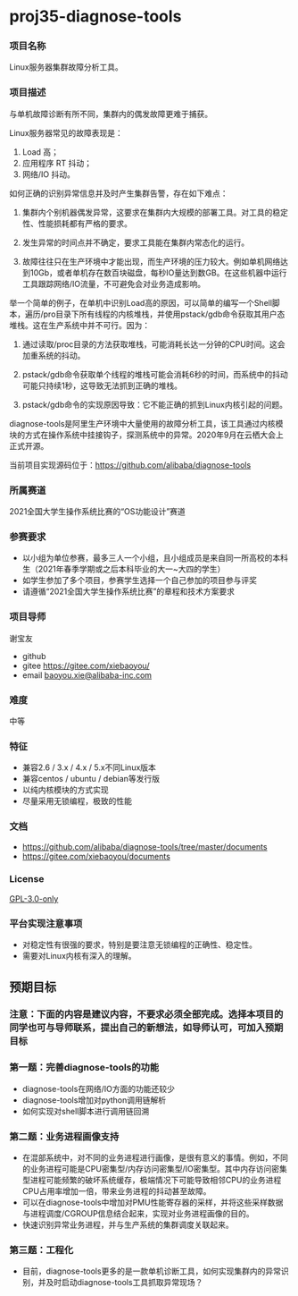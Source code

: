 # proj35-diagnose-tools
### 项目名称
Linux服务器集群故障分析工具。

### 项目描述

与单机故障诊断有所不同，集群内的偶发故障更难于捕获。

Linux服务器常见的故障表现是：

1. Load 高；
2. 应用程序 RT 抖动；
3. 网络/IO 抖动。

如何正确的识别异常信息并及时产生集群告警，存在如下难点：

1. 集群内个别机器偶发异常，这要求在集群内大规模的部署工具。对工具的稳定性、性能损耗都有严格的要求。

2. 发生异常的时间点并不确定，要求工具能在集群内常态化的运行。

3. 故障往往只在生产环境中才能出现，而生产环境的压力较大。例如单机网络达到10Gb，或者单机存在数百块磁盘，每秒IO量达到数GB。在这些机器中运行工具跟踪网络/IO流量，不可避免会对业务造成影响。

举一个简单的例子，在单机中识别Load高的原因，可以简单的编写一个Shell脚本，遍历/pro目录下所有线程的内核堆栈，并使用pstack/gdb命令获取其用户态堆栈。这在生产系统中并不可行。因为：

1. 通过读取/proc目录的方法获取堆栈，可能消耗长达一分钟的CPU时间。这会加重系统的抖动。

2. pstack/gdb命令获取单个线程的堆栈可能会消耗6秒的时间，而系统中的抖动可能只持续1秒，这导致无法抓到正确的堆栈。

3. pstack/gdb命令的实现原因导致：它不能正确的抓到Linux内核引起的问题。

diagnose-tools是阿里生产环境中大量使用的故障分析工具，该工具通过内核模块的方式在操作系统中挂接钩子，探测系统中的异常。2020年9月在云栖大会上正式开源。

当前项目实现源码位于：https://github.com/alibaba/diagnose-tools

### 所属赛道

2021全国大学生操作系统比赛的“OS功能设计”赛道

### 参赛要求

- 以小组为单位参赛，最多三人一个小组，且小组成员是来自同一所高校的本科生（2021年春季学期或之后本科毕业的大一~大四的学生）
- 如学生参加了多个项目，参赛学生选择一个自己参加的项目参与评奖
- 请遵循“2021全国大学生操作系统比赛”的章程和技术方案要求



### 项目导师

谢宝友

* github
* gitee https://gitee.com/xiebaoyou/
* email [baoyou.xie@alibaba-inc.com](mailto:baoyou.xie@alibaba-inc.com)

### 难度

中等

### 特征

- 兼容2.6 / 3.x / 4.x / 5.x不同Linux版本
- 兼容centos / ubuntu / debian等发行版
- 以纯内核模块的方式实现
- 尽量采用无锁编程，极致的性能

### 文档

- https://github.com/alibaba/diagnose-tools/tree/master/documents
- https://gitee.com/xiebaoyou/documents

### License

[GPL-3.0-only](https://opensource.org/licenses/GPL-3.0)

### 平台实现注意事项

- 对稳定性有很强的要求，特别是要注意无锁编程的正确性、稳定性。
- 需要对Linux内核有深入的理解。

## 预期目标

### 注意：下面的内容是建议内容，不要求必须全部完成。选择本项目的同学也可与导师联系，提出自己的新想法，如导师认可，可加入预期目标

### 第一题：完善diagnose-tools的功能

- diagnose-tools在网络/IO方面的功能还较少
- diagnose-tools增加对python调用链解析
- 如何实现对shell脚本进行调用链回溯

### 第二题：业务进程画像支持

- 在混部系统中，对不同的业务进程进行画像，是很有意义的事情。例如，不同的业务进程可能是CPU密集型/内存访问密集型/IO密集型。其中内存访问密集型进程可能频繁的破坏系统缓存，极端情况下可能导致相邻CPU的业务进程CPU占用率增加一倍，带来业务进程的抖动甚至故障。
- 可以在diagnose-tools中增加对PMU性能寄存器的采样，并将这些采样数据与进程调度/CGROUP信息结合起来，实现对业务进程画像的目的。
- 快速识别异常业务进程，并与生产系统的集群调度关联起来。

### 第三题：工程化

- 目前，diagnose-tools更多的是一款单机诊断工具，如何实现集群内的异常识别，并及时启动diagnose-tools工具抓取异常现场？